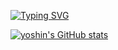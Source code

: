 [![Typing SVG](https://readme-typing-svg.demolab.com/?lines=My+name+is+yongho;aka.+yoshin)](https://git.io/typing-svg)

[![yoshin's GitHub stats](https://github-readme-stats.vercel.app/api?username=gdtknight&theme=dark)](https://github.com/anuraghazra/github-readme-stats)
